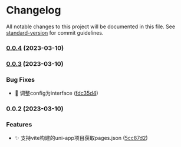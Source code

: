 # Changelog

All notable changes to this project will be documented in this file. See [standard-version](https://github.com/conventional-changelog/standard-version) for commit guidelines.

### [0.0.4](https://gitee.com/fant-mini/uni-read-pages-vite/compare/v0.0.3...v0.0.4) (2023-03-10)

### [0.0.3](https://gitee.com/fant-mini/uni-read-pages-vite/compare/v0.0.2...v0.0.3) (2023-03-10)


### Bug Fixes

* 🐛 调整config为interface ([fdc35d4](https://gitee.com/fant-mini/uni-read-pages-vite/commit/fdc35d410dda4a3d4ff0a0daba3bcd33e8d549c4))

### 0.0.2 (2023-03-10)


### Features

* ✨ 支持vite构建的uni-app项目获取pages.json ([5cc87d2](https://gitee.com/fant-mini/uni-read-pages-vite/commit/5cc87d23268864147f2fdb5c07093b784abc2b6c))
